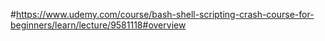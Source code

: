 #https://www.udemy.com/course/bash-shell-scripting-crash-course-for-beginners/learn/lecture/9581118#overview